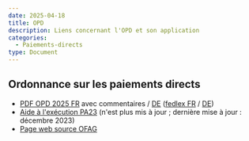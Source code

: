 ```yaml
---
date: 2025-04-18
title: OPD
description: Liens concernant l'OPD et son application
categories:
  - Paiements-directs
type: Document
---
```


<h2 id="OPD">Ordonnance sur les paiements directs</h2>

<ul>
  <li>
    <a href="../../fichiers/OPD 2025 FR.pdf" target="_blank">PDF OPD 2025 FR</a> avec commentaires / <a href="../../fichiers/OPD 2025 DE.pdf" target="_blank">DE</a>
    (<a href="https://www.fedlex.admin.ch/eli/cc/2013/765/fr" target="_blank">fedlex FR</a> / <a href="https://www.fedlex.admin.ch/eli/cc/2013/765/de" target="_blank">DE</a>)
  </li>
  <li>
    <a href="../../fichiers/Aide à l'exécution PA23 - FR_2024.pdf" target="_blank">Aide à l'exécution PA23</a> 
    (n'est plus mis à jour ; dernière mise à jour : décembre 2023)
  </li>
  <li>
    <a href="https://www.blw.admin.ch/fr/paiements-directs-apercu" target="_blank">Page web source OFAG</a>
  </li>
</ul>

